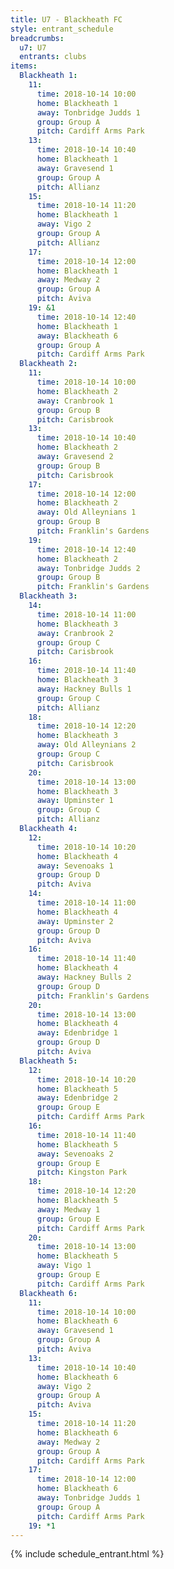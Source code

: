 ```yaml
---
title: U7 - Blackheath FC
style: entrant_schedule
breadcrumbs:
  u7: U7
  entrants: clubs
items:
  Blackheath 1:
    11:
      time: 2018-10-14 10:00
      home: Blackheath 1
      away: Tonbridge Judds 1
      group: Group A
      pitch: Cardiff Arms Park
    13:
      time: 2018-10-14 10:40
      home: Blackheath 1
      away: Gravesend 1
      group: Group A
      pitch: Allianz
    15:
      time: 2018-10-14 11:20
      home: Blackheath 1
      away: Vigo 2
      group: Group A
      pitch: Allianz
    17:
      time: 2018-10-14 12:00
      home: Blackheath 1
      away: Medway 2
      group: Group A
      pitch: Aviva
    19: &1
      time: 2018-10-14 12:40
      home: Blackheath 1
      away: Blackheath 6
      group: Group A
      pitch: Cardiff Arms Park
  Blackheath 2:
    11:
      time: 2018-10-14 10:00
      home: Blackheath 2
      away: Cranbrook 1
      group: Group B
      pitch: Carisbrook
    13:
      time: 2018-10-14 10:40
      home: Blackheath 2
      away: Gravesend 2
      group: Group B
      pitch: Carisbrook
    17:
      time: 2018-10-14 12:00
      home: Blackheath 2
      away: Old Alleynians 1
      group: Group B
      pitch: Franklin's Gardens
    19:
      time: 2018-10-14 12:40
      home: Blackheath 2
      away: Tonbridge Judds 2
      group: Group B
      pitch: Franklin's Gardens
  Blackheath 3:
    14:
      time: 2018-10-14 11:00
      home: Blackheath 3
      away: Cranbrook 2
      group: Group C
      pitch: Carisbrook
    16:
      time: 2018-10-14 11:40
      home: Blackheath 3
      away: Hackney Bulls 1
      group: Group C
      pitch: Allianz
    18:
      time: 2018-10-14 12:20
      home: Blackheath 3
      away: Old Alleynians 2
      group: Group C
      pitch: Carisbrook
    20:
      time: 2018-10-14 13:00
      home: Blackheath 3
      away: Upminster 1
      group: Group C
      pitch: Allianz
  Blackheath 4:
    12:
      time: 2018-10-14 10:20
      home: Blackheath 4
      away: Sevenoaks 1
      group: Group D
      pitch: Aviva
    14:
      time: 2018-10-14 11:00
      home: Blackheath 4
      away: Upminster 2
      group: Group D
      pitch: Aviva
    16:
      time: 2018-10-14 11:40
      home: Blackheath 4
      away: Hackney Bulls 2
      group: Group D
      pitch: Franklin's Gardens
    20:
      time: 2018-10-14 13:00
      home: Blackheath 4
      away: Edenbridge 1
      group: Group D
      pitch: Aviva
  Blackheath 5:
    12:
      time: 2018-10-14 10:20
      home: Blackheath 5
      away: Edenbridge 2
      group: Group E
      pitch: Cardiff Arms Park
    16:
      time: 2018-10-14 11:40
      home: Blackheath 5
      away: Sevenoaks 2
      group: Group E
      pitch: Kingston Park
    18:
      time: 2018-10-14 12:20
      home: Blackheath 5
      away: Medway 1
      group: Group E
      pitch: Cardiff Arms Park
    20:
      time: 2018-10-14 13:00
      home: Blackheath 5
      away: Vigo 1
      group: Group E
      pitch: Cardiff Arms Park
  Blackheath 6:
    11:
      time: 2018-10-14 10:00
      home: Blackheath 6
      away: Gravesend 1
      group: Group A
      pitch: Aviva
    13:
      time: 2018-10-14 10:40
      home: Blackheath 6
      away: Vigo 2
      group: Group A
      pitch: Aviva
    15:
      time: 2018-10-14 11:20
      home: Blackheath 6
      away: Medway 2
      group: Group A
      pitch: Cardiff Arms Park
    17:
      time: 2018-10-14 12:00
      home: Blackheath 6
      away: Tonbridge Judds 1
      group: Group A
      pitch: Cardiff Arms Park
    19: *1
---
```


{% include schedule_entrant.html %}
